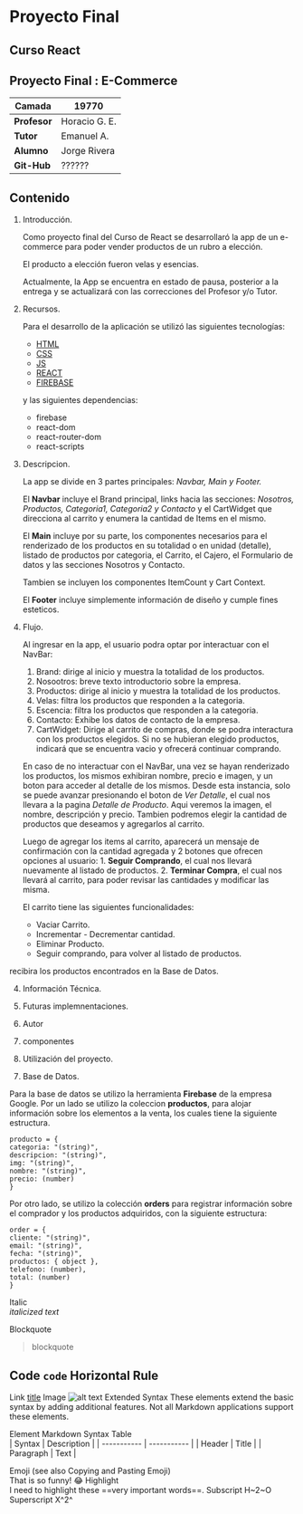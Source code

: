 # Proyecto Final 

## Curso React

## Proyecto Final : E-Commerce

| **Camada** | 19770 |
| --- | --- | 
| **Profesor** | Horacio G. E. |
| **Tutor** | Emanuel A. |
| **Alumno** | Jorge Rivera |
| **Git-Hub** | ?????? |

## Contenido

1. Introducción.  

    Como proyecto final del Curso de React se desarrollaró la app de un e-commerce para poder vender productos de un rubro a elección.

    El producto a elección fueron velas y esencias.

    Actualmente, la App se encuentra en estado de pausa, posterior a la entrega y se actualizará con las correcciones del Profesor y/o Tutor.

2. Recursos.  
 
    Para el desarrollo de la aplicación se utilizó las siguientes tecnologías:

    -   [HTML](https://developer.mozilla.org/es/docs/Glossary/HTML)
    -   [CSS](https://developer.mozilla.org/es/docs/Web/CSS)
    -   [JS](https://developer.mozilla.org/es/docs/Web/JavaScript)
    -   [REACT](https://es.reactjs.org/)
    -   [FIREBASE](https://firebase.google.com/)
    
    y las siguientes dependencias:

    - firebase  
    - react-dom  
    - react-router-dom
    - react-scripts  

3. Descripcion.  

    La app se divide en 3 partes principales: _Navbar, Main y Footer._

    El **Navbar** incluye el Brand principal, links hacia las secciones: _Nosotros, Productos, Categoria1, Categoria2 y Contacto_ y el CartWidget que direcciona al carrito y enumera la cantidad de Items en el mismo.

    El **Main** incluye por su parte, los componentes necesarios para el renderizado de los productos en su totalidad o en unidad (detalle), listado de productos por categoria, el Carrito, el Cajero, el Formulario de datos y las secciones Nosotros y Contacto. 

    Tambien se incluyen los componentes ItemCount y Cart Context.

    El **Footer** incluye simplemente información de diseño y cumple fines esteticos.

4. Flujo.  
    
    Al ingresar en la app, el usuario podra optar por interactuar con el NavBar:
    1. Brand: dirige al inicio y muestra la totalidad de los productos. 
    2. Nosootros: breve texto introductorio sobre la empresa.
    3. Productos: dirige al inicio y muestra la totalidad de los productos.
    4. Velas: filtra los productos que responden a la categoria.
    5. Escencia: filtra los productos que responden a la categoria.
    6. Contacto: Exhibe los datos de contacto de la empresa.
    7. CartWidget: Dirige al carrito de compras, donde se podra interactura con los productos elegidos. Si no se hubieran elegido productos, indicará que se encuentra vacio y ofrecerá continuar comprando. 


    En caso de no interactuar con el NavBar, una vez se hayan renderizado los productos, los mismos exhibiran nombre, precio e imagen, y un boton para acceder al detalle de los mismos. Desde esta instancia, solo se puede avanzar presionando el boton de _Ver Detalle_, el cual nos llevara a la pagina _Detalle de Producto_. Aqui veremos la imagen, el nombre, descripción y precio. Tambien podremos elegir la cantidad de productos que deseamos y agregarlos al carrito. 

    Luego de agregar los items al carrito, aparecerá un mensaje de confirmación con la cantidad agregada y 2 botones que ofrecen opciones al usuario:
        1. **Seguir Comprando**, el cual nos llevará nuevamente al listado de productos. 
        2. **Terminar Compra**, el cual nos llevará al carrito, para poder revisar las cantidades y modificar las misma. 

    El carrito tiene las siguientes funcionalidades:
    - Vaciar Carrito.
    - Incrementar - Decrementar cantidad.
    - Eliminar Producto.
    - Seguir comprando, para volver al listado de productos. 











 recibira los productos encontrados en la Base de Datos. 

4. Información Técnica.  

5. Futuras implemnentaciones.

6. Autor

7. componentes

8. Utilización del proyecto.



>
>
7. Base de Datos.

Para la base de datos se utilizo la herramienta **Firebase** de la empresa Google. Por un lado se utilizo la coleccion **productos**, para alojar información sobre los elementos a la venta, los cuales tiene la siguiente estructura.

```
producto = {
categoria: "(string)",  
descripcion: "(string)",
img: "(string)",
nombre: "(string)",
precio: (number)
}
```

Por otro lado, se utilizo la colección **orders** para registrar información sobre el comprador y los productos adquiridos, con la siguiente estructura:

```
order = {
cliente: "(string)",  
email: "(string)",
fecha: "(string)",
productos: { object },
telefono: (number),
total: (number)
}
```


Italic	
*italicized text*

Blockquote
> blockquote

Code
	`code`
Horizontal Rule	
---
Link	[title](https://www.example.com)
Image	![alt text](image.jpg)
Extended Syntax
These elements extend the basic syntax by adding additional features. Not all Markdown applications support these elements.

Element	Markdown Syntax
Table	
| Syntax | Description |
| ----------- | ----------- |
| Header | Title |
| Paragraph | Text |


Emoji
(see also Copying and Pasting Emoji)	
That is so funny! :joy:
Highlight	
I need to highlight these ==very important words==.
Subscript
	H~2~O
Superscript	
X^2^